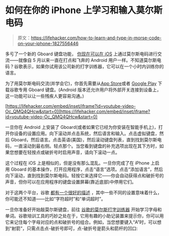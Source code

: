 # 如何在你的 iPhone 上学习和输入莫尔斯电码

> 原文：<https://lifehacker.com/how-to-learn-and-type-in-morse-code-on-your-iphone-1827556446>



多亏了一个新的 Gboard 键盘功能， [你现在可以在 iOS](https://experiments.withgoogle.com/collection/morse) 上通过莫尔斯电码进行交流——就像自 5 月以来一直在打点和飞奔的 Android 用户一样。不知道莫尔斯电码？谷歌表示，如果你试用该公司新的打字训练器，它可以在一个小时内训练你的语言。

为了用莫尔斯电码交流(并学会它)，你首先需要从[App Store](https://itunes.apple.com/us/app/gboard/id1091700242?mt=8)或者 [Google Play](https://play.google.com/store/apps/details?id=com.google.android.inputmethod.latin&hl=en_US) 下载谷歌专用 Gboard 键盘。(Android 版本还允许用户将外部开关连接到设备上，这一功能可以让一些残疾人更容易沟通。)

 [https://lifehacker.com/embed/inset/iframe?id=youtube-video-Oc_QMQ4QHcw&start=0](https://lifehacker.com/embed/inset/iframe?id=youtube-video-Oc_QMQ4QHcw&start=0) 

一旦你在 Android 上安装了 Gboard(或者如果它已经为你安装在智能手机上)，打开你设备的设置应用。向下滚动并点击系统，然后语言和输入。点击虚拟键盘，然后 Gboard，然后语言。点击英语(美国)，然后滚动键盘列表，直到找到莫尔斯电码，一直滚动到最右侧。轻点那个。当您看到键盘的补充选项出现在其下方时，如果您想要在轻按点或破折号时启用声音，请向下滚动一点。

这个过程在 iOS 上是相似的，但是没有那么混乱。一旦你完成了在 iPhone 上启用 Gboard 的基本操作，打开应用程序，点击“语言”选项。点击“添加语言”，然后向下滚动，直到找到莫尔斯电码。轻按它来选择它——你会自动获得点和破折号的声音，但你可以在应用程序的键盘设置屏幕(靠近底部)中停用它们。

对于这两个平台，谷歌 [都有一个很好的描述](https://support.google.com/accessibility/android/answer/9011881) ，其中一些不同的设置意味着什么，你可能还不知道——比如“字符超时”和“单词超时”。

一旦你准备好开始敲莫尔斯键盘，前往 [谷歌的莫尔斯打字训练器](https://morse.withgoogle.com/learn/?_ga=2.81438935.1103315294.1531333823-1883566135.1531333823#) 开始学习字母和单词。谷歌培训工具的巧妙之处在于，它用有趣的小助记装置来提示你，你可以用它来记住每个字母对应的点和破折号的组合。例如，当您想要键入“A”时，可以想到“射箭”，只需点击点-破折号即可，点-破折号是箭头和箭杆的凹口: